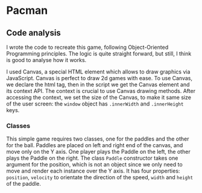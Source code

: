 # Pacman #
## Code analysis ##


I wrote the code to recreate this game, following Object-Oriented Programming principles. 
The logic is quite straight forward, but still, I think is good to analyse how it works.

I used Canvas, a special HTML element which allows to draw graphics via JavaScript. Canvas is perfect to draw 2d games with ease.
To use Canvas, we declare the html tag, then in the script we get the Canvas element and its context API.
The context is crucial to use Canvas drawing methods.
After accessing the context, we set the size of the Canvas, to make it same size of the user screen: the `window` object has `.innerWidth` and `.innerHeight` keys.

### Classes ###

This simple game requires two classes, one for the paddles and the other for the ball.
Paddles are placed on left and right end of the canvas, and move only on the Y axis. One player plays the Paddle on the left, the other plays the Paddle on the right.
The class `Paddle` constructor takes one argument for the position, which is not an object since we only need to move and render each instance over the Y axis.
It has four properties: `position`, `velocity` to orientate the direction of the speed, `width` and `height` of the paddle.
